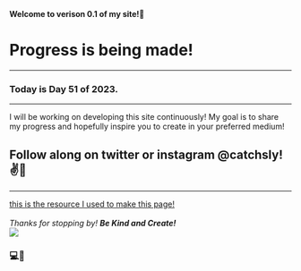 <!-- # catchsly.github.io --> 

<!--!DOCTYPE html PUBLIC "-//W3C//DTD HTML 4.01//EN" "http://www.w3.org/TR/html4/strict.dtd"> --> 
<html>
<!-- <head>
  <meta http-equiv="Content-Type" content="text/html; charset=utf-8">
  <meta http-equiv="Content-Style-Type" content="text/css">
  <title> Hi! I'm Sly! </title>
  <meta name="Generator" content="Cocoa HTML Writer">
  <meta name="CocoaVersion" content="2299.4">
  <meta name = "viewport" content="width=device-width, initial-scale=1">
  <style type="text/css">
  </style>
</head> --> 
<body>
  <b> Welcome to verison 0.1 of my site!🥳 </b>
  <h1> Progress is being made! </h1>
  <hr> 
  <h3> Today is Day 51 of 2023. </h3>
  
 
 <hr>
  <p> I will be working on developing this site continuously! 
  My goal is to share my progress and hopefully inspire you 
  to create in your preferred medium! </p>
  <h2> Follow along on twitter or instagram @catchsly!✌️🫶</h2> 
<hr>
 <!-- <h1>This is an example of Header 1 text </h1>
  <h2> There are h1 to h6 headers. This is h2. </h2>
  <h3> Did you know that when designing there is text know as 
    <br>lorem ipsum that acts as placeholders for content on websites!
    This is h3.
  </h3>
  <h4> It seems that h4-h6 headers aren't used much. This is h4. </h4>
  <h5> Below you will find an example of lorem impsum text in h6. This is h5. </h5>
  <h6> Lorem ipsum dolor sit amet, consectetur adipiscing elit, 
   sed do eiusmod tempor incididunt ut labore et dolore magna aliqua.😵‍💫 </h6>
   <strong> Don't be alarmed if you can't read it. 😅 It's not meant to be read.</strong>
   <hr>
   <p> When trying to add spaces or breaks in your text there is a <br> br tag that
  that you can use. The br tag is an example of a <b> void element! </b> <br>
There is no content within it and does not require a closing tag when used.<br>
<u>At least not in HTML 5. </u></p> -->
<a href="https://www.youtube.com/watch?v=PlxWf493en4" target="_blank"> this is the resource I used to make this page!<br> </a>
<br> <i> Thanks for stopping by! <strong> Be Kind and Create!</strong></i>
<br>
<img src="https://images.pexels.com/photos/1134166/pexels-photo-1134166.jpeg">
<h3>💻🤞 <h3>
<!--
  <p> Looking to add an archive for the sites development. [Day 2] </p> 
  <ul> Version 0.1 </ul>
  <ul> the Weird in Between [Coming Soon] </ul>
  <ul> Shop talk </ul>
  <ul> Links </ul> 
  <p> More Styling to Come! </p> -->
  
  <!-- <h2> Day 3 </h2> 
  <h3> Coding resources: </h3>
  <ul style="list-style-type:disc;">
    <li> LeetCode </li>
    <li> Codepen.io </li>
    <li> hackerrank </li>
    <li> codingame </li>
    <li> code wars </li>
    <li> freecodecamp.org </li>
    <li> youtube.com </li> 
  </ul>
    
  <h3> Day 4 </h3>
  <p> The most common way people give up their power is by thinking they don't have any. - Alice Walker </p>
  <br>
  <h3> Day 5 </h3>
  <p> After-Life </p> --> 
  




</body>
</html>

